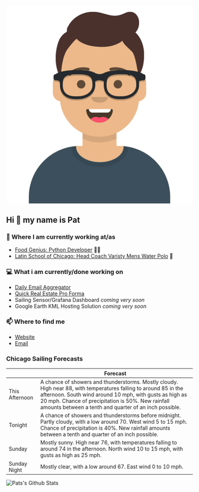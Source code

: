 [![Social banner for p-j-falconer](https://raw.githubusercontent.com/P-J-FALCONER/P-J-FALCONER/master/assets/avataaars.svg)](https://patfalconer.com/)
## Hi :wave: my name is Pat

### 💼 Where I am currently working at/as
- [Food Genius: Python Developer](https://getfoodgenius.com/) 🍔🐍
- [Latin School of Chicago: Head Coach Varisty Mens Water Polo](https://www.latinschool.org/) 🤽


### 💻 What i am currently/done working on
 - [Daily Email Aggregator](https://github.com/P-J-FALCONER/dott_daily_mail)
 - [Quick Real Estate Pro Forma](https://github.com/P-J-FALCONER/henry)
 - Sailing Sensor/Grafana Dashboard *coming very soon*
 - Google Earth KML Hosting Solution *coming very soon*

### 📫 Where to find me
 - [Website](https://patfalconer.com/)
 - [Email](mailto:patrick.j.falconer@gmail.com)


### Chicago Sailing Forecasts
|   | Forecast  |
|---|---|
| This Afternoon | A chance of showers and thunderstorms. Mostly cloudy. High near 88, with temperatures falling to around 85 in the afternoon. South wind around 10 mph, with gusts as high as 20 mph. Chance of precipitation is 50%. New rainfall amounts between a tenth and quarter of an inch possible. |
| Tonight | A chance of showers and thunderstorms before midnight. Partly cloudy, with a low around 70. West wind 5 to 15 mph. Chance of precipitation is 40%. New rainfall amounts between a tenth and quarter of an inch possible. |
| Sunday | Mostly sunny. High near 76, with temperatures falling to around 74 in the afternoon. North wind 10 to 15 mph, with gusts as high as 25 mph. |
| Sunday Night | Mostly clear, with a low around 67. East wind 0 to 10 mph. |

![Pats's Github Stats](https://github-readme-stats.vercel.app/api?username=p-j-falconer&show_icons=true&theme=radical)
